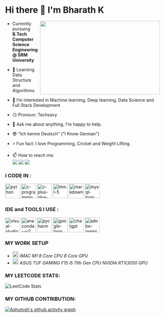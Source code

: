 # Hi there 👋  I'm **Bharath K** 
<img align="right" width="390" height="240" src="https://raw.githubusercontent.com/devkumar326/devkumar326/master/me_1.gif">

- Currently pursuing **B.Tech Computer Science Engineering @ SRM University**

- 🌱 Learning Data Structure and Algorithms
- 👀 I’m interested in Machine learning, Deep learning, Data Science and Full Stack Development

- 😏 Pronoun: Techsavy

- 💬 Ask me about anything, I'm happy to help.

- 😎 "Ich kenne Deutsch" ("I Know German")
  
- ⚡ Fun fact: I love Programming, Cricket and Weight Lifting.
  
- 📫 How to reach me:
  <br /> [<img src= "https://img.shields.io/badge/LinkedIn-0077B5?style=for-the-badge&logo=linkedin&logoColor=white" />](https://www.linkedin.com/in/bharathk0611/)        [<img src= "https://img.shields.io/badge/Instagram-E4405F?style=for-the-badge&logo=instagram&logoColor=white" />](https://www.instagram.com/bhrthx__/)     [<img src= "https://img.shields.io/badge/Twitter-1DA1F2?style=for-the-badge&logo=twitter&logoColor=white" />](https://twitter.com/Bhrthx__)

### **I CODE IN :**

 <img width="48" height="48" src="https://img.icons8.com/fluency/48/python.png" alt="python"/> <img width="48" height="48" src="https://img.icons8.com/fluency/48/c-programming.png" alt="c-programming"/> <img width="48" height="48" src="https://img.icons8.com/fluency/48/c-plus-plus-logo.png" alt="c-plus-plus-logo"/> <img width="48" height="48" src="https://img.icons8.com/fluency/48/html-5.png" alt="html-5"/> <img width="48" height="48" src="https://img.icons8.com/material/24/FFFFFF/markdown.png" alt="markdown"/> <img width="48" height="48" src="https://img.icons8.com/fluency/48/mysql-logo.png" alt="mysql-logo"/>

### **IDE and TOOLS I USE :**
<img width="48" height="48" src="https://img.icons8.com/color/48/visual-studio-code-2019.png" alt="visual-studio-code-2019"/> <img width="48" height="48" src="https://img.icons8.com/fluency/48/anaconda--v2.png" alt="anaconda--v2"/> <img width="48" height="48" src="https://img.icons8.com/color/48/pycharm.png" alt="pycharm"/> <img width="48" height="48" src="https://img.icons8.com/color/48/google-logo.png" alt="google-logo"/> <img width="48" height="48" src="https://img.icons8.com/ios-glyphs/30/FFFFFF/chatgpt.png" alt="chatgpt"/> <img width="48" height="48" src="https://img.icons8.com/color/48/adobe-premiere-pro--v1.png" alt="adobe-premiere-pro--v1"/>

### **MY WORK SETUP**
- <img width="20" height="20" src="https://img.icons8.com/ios-filled/20/mac-os.png" alt="mac-os"/>   *IMAC M1 8 Core CPU 8 Core GPU*
- <img width="20" height="20" src="https://img.icons8.com/fluency/20/windows-11.png" alt="windows-11"/>   *ASUS TUF GAMING F15 i5 11th Gen CPU NVIDIA RTX3050 GPU*

### MY LEETCODE STATS:
![LeetCode Stats](https://leetcard.jacoblin.cool/bk2509?theme=dark&font=Carme&ext=contest)

### MY GITHUB CONTRIBUTION:
[![Ashutosh's github activity graph](https://github-readme-activity-graph.vercel.app/graph?username=BharathK05&bg_color=000000&color=ffffff&line=44ff00&point=ffffff&area=true&hide_border=true)](https://github.com/ashutosh00710/github-readme-activity-graph)
